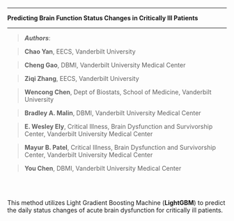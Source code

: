*******************************************************
**Predicting Brain Function Status Changes in Critically Ill Patients**
*******************************************************
>***Authors***:


>**Chao Yan**,  EECS, Vanderbilt University

>**Cheng Gao**, DBMI, Vanderbilt University Medical Center

>**Ziqi Zhang**,  EECS, Vanderbilt University

>**Wencong Chen**, Dept of Biostats, School of Medicine, Vanderbilt University

>**Bradley A. Malin**, DBMI, Vanderbilt University Medical Center

>**E. Wesley Ely**, Critical Illness, Brain Dysfunction and Survivorship Center, Vanderbilt University Medical Center

>**Mayur B. Patel**, Critical Illness, Brain Dysfunction and Survivorship Center, Vanderbilt University Medical Center

>**You Chen**, DBMI, Vanderbilt University Medical Center



<br />
<br />

This method utilizes Light Gradient Boosting Machine (**LightGBM**) to predict the daily status changes of acute brain dysfunction for critically ill patients.
